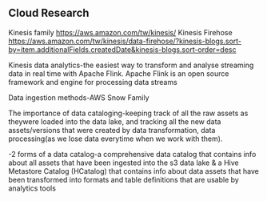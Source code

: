 ## Cloud Research

Kinesis family https://aws.amazon.com/tw/kinesis/
Kinesis Firehose https://aws.amazon.com/tw/kinesis/data-firehose/?kinesis-blogs.sort-by=item.additionalFields.createdDate&kinesis-blogs.sort-order=desc

Kinesis data analytics-the easiest way to transform and analyse streaming data in real time with Apache Flink. Apache Flink is an open source framework and engine for processing data streams 

Data ingestion methods-AWS Snow Family 

The importance of data cataloging-keeping track of all the raw assets as theywere loaded into the data lake, and tracking all the new data assets/versions that were created by data transformation, data processing(as we lose data everytime when we work with them). 

-2 forms of a data catalog-a comprehensive data catalog that contains info about all assets that have been ingested into the s3 data lake & a Hive Metastore Catalog (HCatalog) that contains info about data assets that have been transformed into formats and table definitions that are usable by analytics tools

